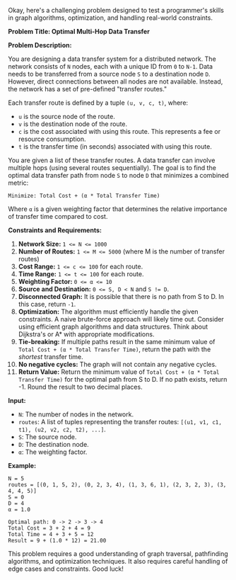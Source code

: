 Okay, here's a challenging problem designed to test a programmer's skills in graph algorithms, optimization, and handling real-world constraints.

**Problem Title: Optimal Multi-Hop Data Transfer**

**Problem Description:**

You are designing a data transfer system for a distributed network. The network consists of `N` nodes, each with a unique ID from `0` to `N-1`. Data needs to be transferred from a source node `S` to a destination node `D`. However, direct connections between all nodes are not available. Instead, the network has a set of pre-defined "transfer routes."

Each transfer route is defined by a tuple `(u, v, c, t)`, where:

*   `u` is the source node of the route.
*   `v` is the destination node of the route.
*   `c` is the cost associated with using this route.  This represents a fee or resource consumption.
*   `t` is the transfer time (in seconds) associated with using this route.

You are given a list of these transfer routes. A data transfer can involve multiple hops (using several routes sequentially). The goal is to find the optimal data transfer path from node `S` to node `D` that minimizes a combined metric:

`Minimize: Total Cost + (α * Total Transfer Time)`

Where `α` is a given weighting factor that determines the relative importance of transfer time compared to cost.

**Constraints and Requirements:**

1.  **Network Size:** `1 <= N <= 1000`
2.  **Number of Routes:** `1 <= M <= 5000` (where M is the number of transfer routes)
3.  **Cost Range:** `1 <= c <= 100` for each route.
4.  **Time Range:** `1 <= t <= 100` for each route.
5.  **Weighting Factor:** `0 <= α <= 10`
6.  **Source and Destination:** `0 <= S, D < N` and `S != D`.
7.  **Disconnected Graph:** It is possible that there is no path from S to D. In this case, return `-1`.
8.  **Optimization:** The algorithm must efficiently handle the given constraints.  A naive brute-force approach will likely time out. Consider using efficient graph algorithms and data structures.  Think about Dijkstra's or A* with appropriate modifications.
9.  **Tie-breaking:** If multiple paths result in the same minimum value of `Total Cost + (α * Total Transfer Time)`, return the path with the *shortest* transfer time.
10. **No negative cycles:** The graph will not contain any negative cycles.
11. **Return Value:**  Return the minimum value of `Total Cost + (α * Total Transfer Time)` for the optimal path from S to D. If no path exists, return -1. Round the result to two decimal places.

**Input:**

*   `N`: The number of nodes in the network.
*   `routes`: A list of tuples representing the transfer routes: `[(u1, v1, c1, t1), (u2, v2, c2, t2), ...]`.
*   `S`: The source node.
*   `D`: The destination node.
*   `α`: The weighting factor.

**Example:**

```
N = 5
routes = [(0, 1, 5, 2), (0, 2, 3, 4), (1, 3, 6, 1), (2, 3, 2, 3), (3, 4, 4, 5)]
S = 0
D = 4
α = 1.0

Optimal path: 0 -> 2 -> 3 -> 4
Total Cost = 3 + 2 + 4 = 9
Total Time = 4 + 3 + 5 = 12
Result = 9 + (1.0 * 12) = 21.00
```

This problem requires a good understanding of graph traversal, pathfinding algorithms, and optimization techniques. It also requires careful handling of edge cases and constraints. Good luck!
